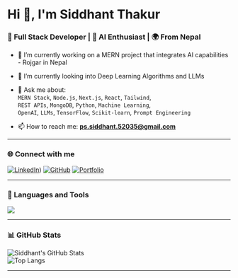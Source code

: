 # Hi 👋, I'm Siddhant Thakur

### 🚀 Full Stack Developer | 🤖 AI Enthusiast | 🌍 From Nepal

- 🔭 I’m currently working on a MERN project that integrates AI capabilities - Rojgar in Nepal
- 🌱 I’m currently looking into Deep Learning Algorithms and LLMs
- 💬 Ask me about:  
  `MERN Stack`, `Node.js`, `Next.js`, `React`, `Tailwind`,  
  `REST APIs`, `MongoDB`, `Python`, `Machine Learning`,  
  `OpenAI`, `LLMs`, `TensorFlow`, `Scikit-learn`, `Prompt Engineering`

- 📫 How to reach me: **[ps.siddhant.52035@gmail.com](mailto:ps.siddhant.52035@gmail.com)**

---

### 🌐 Connect with me

[![LinkedIn](https://img.shields.io/badge/-LinkedIn-0A66C2?logo=linkedin&logoColor=white)](https://www.linkedin.com/in/siddhant-thakur-codeismoney/)) 
[![GitHub](https://img.shields.io/badge/-GitHub-181717?logo=github&logoColor=white)](https://github.com/Siddhant52035)
[![Portfolio](https://img.shields.io/badge/-Portfolio-000000?logo=vercel&logoColor=white)](https://yourportfolio.com)

---

### 🧰 Languages and Tools

<p align="left">
  <img src="https://skillicons.dev/icons?i=js,ts,html,css,react,nextjs,nodejs,express,mongodb,python,java,git,github,tailwind,vercel,vscode,figma,postman,tensorflow,sklearn" />
</p>

---

### 📊 GitHub Stats

![Siddhant's GitHub Stats](https://github-readme-stats.vercel.app/api?username=Siddhant52035&show_icons=true&theme=react&hide=prs)  
![Top Langs](https://github-readme-stats.vercel.app/api/top-langs/?username=Siddhant52035&layout=compact&theme=react)

---



